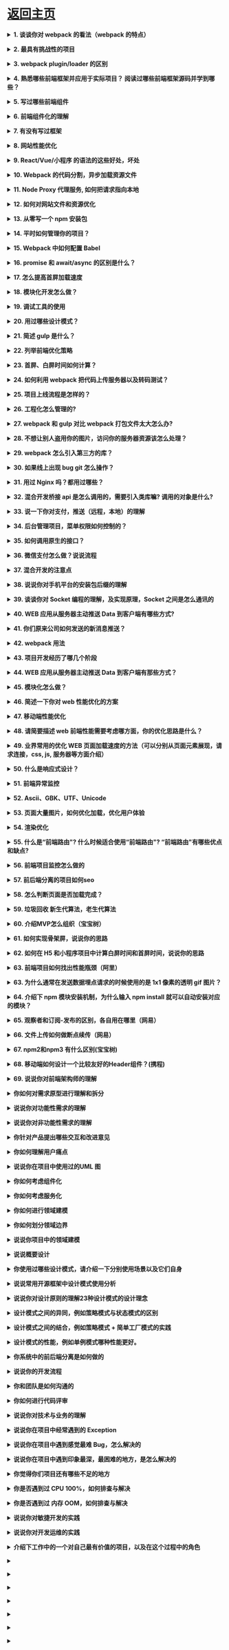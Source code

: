 # [返回主页](https://github.com/yisainan/web-interview/blob/master/README.md)

<b><details><summary>1. 谈谈你对 webpack 的看法（webpack 的特点）</summary></b>

答案：WebPack 是一个模块打包工具，你可以使用 WebPack 管理你的模块依赖，并编绎输出模块们所需的静态文件。它能够很好地管理、打包 Web 开发中所用到的 HTML、JavaScript、CSS 以及各种静态文件（图片、字体等），让开发过程更加高效。对于不同类型的资源，webpack 有对应的模块加载器。webpack 模块打包器会分析模块间的依赖关系，最后 生成了优化且合并后的静态资源。

webpack 的两大特色：

1. code splitting（可以自动完成）
2. loader 可以处理各种类型的静态文件，并且支持串联操作

webpack 是以 commonJS 的形式来书写脚本滴，但对 AMD/CMD 的支持也很全面，方便旧项目进行代码迁移。

webpack 具有 requireJs 和 browserify 的功能，但仍有很多自己的新特性：

1. 对 CommonJS 、 AMD 、ES6 的语法做了兼容
2. 对 js、css、图片等资源文件都支持打包
3. 串联式模块加载器以及插件机制，让其具有更好的灵活性和扩展性，例如提供对 CoffeeScript、ES6 的支持
4. 有独立的配置文件 webpack.config.js
5. 可以将代码切割成不同的 chunk，实现按需加载，降低了初始化时间
6. 支持 SourceUrls 和 SourceMaps，易于调试
7. 具有强大的 Plugin 接口，大多是内部插件，使用起来比较灵活
8. webpack 使用异步 IO 并具有多级缓存。这使得 webpack 很快且在增量编译上更加快

[参与互动](https://github.com/yisainan/web-interview/issues/824)

</details>

<b><details><summary>2. 最具有挑战性的项目</summary></b>

答案：

[参与互动](https://github.com/yisainan/web-interview/issues/825)

</details>

<b><details><summary>3. webpack plugin/loader 的区别</summary></b>

答案：

#### 一、webpack的常见配置

``` js
const webpack = require("webpack");
const path = require("path");
const HtmlWebpackPlugin = require("html-webpack-plugin");
module.exports = {
    // 入口文件
    entry: {
        app: path.join(__dirname, "../src/js/index.js")
    },
    // 输出文件
    output: {
        filename: "[name].bundle.js",
        path: path.resolve(__dirname, "dist"),
        publicPath: "/"
    },
    // loader配置
    module: {
        rules: [{
                test: /\.scss/,
                use: [
                    "style-loader",
                    "css-loader"
                ]
            }
            ......
        ]
    },
    // plugins配置
    plugins: [
        // 重新创建html文件
        new HtmlWebpackPlugin({
            title: "首页",
            filename: "index.html",
            template: path.resolve(__dirname, "../src/index.html")
        })
        ......
    ]
}
```

#### 二、webpack的打包原理

1. 识别入口文件
2. 通过逐层识别模块依赖(Commonjs、amd或者es6的import，webpack都会对其进行分析，来获取代码的依赖)
3. webpack做的就是分析代码，转换代码，编译代码，输出代码
4. 最终形成打包后的代码

#### 三、什么是loader

loader是文件加载器，能够加载资源文件，并对这些文件进行一些处理，诸如编译、压缩等，最终一起打包到指定的文件中

1. 处理一个文件可以使用多个loader，loader的执行顺序和配置中的顺序是相反的，即最后一个loader最先执行，第一个loader最后执行
2. 第一个执行的loader接收源文件内容作为参数，其它loader接收前一个执行的loader的返回值作为参数，最后执行的loader会返回此模块的JavaScript源码

#### 四、什么是plugin

在webpack运行的生命周期中会广播出许多事件，plugin可以监听这些事件，在合适的时机通过webpack提供的API改变输出结果。

#### 五、loader和plugin的区别

对于loader，它是一个转换器，将A文件进行编译形成B文件，这里操作的是文件，比如将A. scss转换为A. css，单纯的文件转换过程

plugin是一个扩展器，它丰富了webpack本身，针对是loader结束后，webpack打包的整个过程，它并不直接操作文件，而是基于事件机制工作，会监听webpack打包过程中的某些节点，执行广泛的任务

``` js
class MyPlugin {
    constructor(options) {
        console.log("MyPlugin constructor:", options);
    }
    apply(compiler) {
        compiler.plugin("compilation", compilation => {
            console.log("MyPlugin");
        });
    }
}
module.exports = MyPlugin;

webpack.config.js配置：
module.exports = {
    ...
    plugins: [
        new MyPlugin({
            param: "my plugin"
        })
    ]
}
```

使用该plugin后，执行的顺序：

1. webpack启动后，在读取配置的过程中会执行new MyPlugin(options)初始化一个MyPlugin获取其实例
2. 在初始化compiler对象后，就会通过compiler.plugin(事件名称，回调函数)监听到webpack广播出来的事件
3. 并且可以通过compiler对象去操作webpack

[参与互动](https://github.com/yisainan/web-interview/issues/826)

</details>

<b><details><summary>4. 熟悉哪些前端框架并应用于实际项目？ 阅读过哪些前端框架源码并学到哪些？</summary></b>

答案：以实际情况为准，[vue源码可参考](https://vue-js.com/learn-vue/start/#_1-%E5%89%8D%E8%A8%80)

[参与互动](https://github.com/yisainan/web-interview/issues/827)

</details>

<b><details><summary>5. 写过哪些前端组件</summary></b>

答案：时间选择器组件，图片上传组件，轮播图组件等，一定要知道其原理。

[参与互动](https://github.com/yisainan/web-interview/issues/828)

</details>

<b><details><summary>6. 前端组件化的理解</summary></b>

答案：

设计组件要遵循一个原则：一个组件只专注做一件事，且把这件事做好。

带来的好处：降低耦合性，提高了系统的伸展性，降低了开发的复杂度，提升开发效率，降低开发成本。

[参与互动](https://github.com/yisainan/web-interview/issues/829)

</details>

<b><details><summary>7. 有没有写过框架</summary></b>

答案：以实际情况为准

[参与互动](https://github.com/yisainan/web-interview/issues/830)

</details>

<b><details><summary>8. 网站性能优化</summary></b>

答案：

样本一

* 减少 http 请求次数：CSS Sprites, JS、CSS 源码压缩、图片大小控制合适；网页 Gzip，CDN 托管，data 缓存 ，图片服务器。
* 前端模板 JS+数据，减少由于 HTML 标签导致的带宽浪费，前端用变量保存 AJAX 请求结果，每次操作本地变量，不用请求，减少请求次数
* 用 innerHTML 代替 DOM 操作，减少 DOM 操作次数，优化 javascript 性能。
* 当需要设置的样式很多时设置 className 而不是直接操作 style。
* 少用全局变量、缓存 DOM 节点查找的结果。减少 IO 读取操作。
* 避免使用 CSS Expression（css 表达式)又称 Dynamic properties(动态属性)。
* 图片预加载，将样式表放在顶部，将脚本放在底部 加上时间戳。
* 避免在页面的主体布局中使用 table，table 要等其中的内容完全下载之后才会显示出来，显示比 div+css 布局慢。

样本二

* 减少 HTTP 请求
* 减少 DOM 操作
* 避免不必要的重绘与重排
* 优化 CSS 选择器（从右向左匹配）
* CSS/JS minify，减少文件体积
* 开启 Gzip 压缩
* 将 CSS 放到顶部，JavaScript 放到尾部
* 压缩图片以及使用 CSS Sprite
* 使用 CDN 加速，适当进行文件缓存
* 合理控制 cookie 大小（每次请求都会包含 cookie）

[参与互动](https://github.com/yisainan/web-interview/issues/831)

</details>

<b><details><summary>9. React/Vue/小程序 的语法的这些好处，坏处</summary></b>

答案：

一、Vue. js：

其实Vue. js不是一个框架，因为它只聚焦视图层，是一个构建数据驱动的Web界面的库。

Vue. js通过简单的API（应用程序编程接口）提供高效的数据绑定和灵活的组件系统。

Vue. js的特性如下：

1. 轻量级的框架
2. 双向数据绑定
3. 指令
4. 插件化

优点： 

1. 简单：官方文档很清晰，比 Angular 简单易学。
2. 快速：异步批处理方式更新 DOM。
3. 组合：用解耦的、可复用的组件组合你的应用程序。
4. 紧凑：~18kb min+gzip，且无依赖。
5. 强大：表达式 & 无需声明依赖的可推导属性 (computed properties)。
6. 对模块友好：可以通过 NPM、Bower 或 Duo 安装，不强迫你所有的代码都遵循 Angular 的各种规定，使用场景更加灵活。

缺点：  

1. 新生儿：Vue.js是一个新的项目，没有angular那么成熟。
2. 影响度不是很大：google了一下，有关于Vue.js多样性或者说丰富性少于其他一些有名的库。
3. 不支持IE8：

二、React：
 
React主要用于构建UI。你可以在React里传递多种类型的参数，如声明代码，帮助你渲染出UI、也可以是静态的HTML DOM元素、也可以传递动态变量、甚至是可交互的应用组件。
 
React特性如下：　

1. 声明式设计：React采用声明范式，可以轻松描述应用。
2. 高效：React通过对DOM的模拟，最大限度地减少与DOM的交互。
3. 灵活：React可以与已知的库或框架很好地配合。

 
优点： 

1. 速度快：在UI渲染过程中，React通过在虚拟DOM中的微操作来实现对实际DOM的局部更新。
2. 跨浏览器兼容：虚拟DOM帮助我们解决了跨浏览器问题，它为我们提供了标准化的API，甚至在IE8中都是没问题的。
3. 模块化：为你程序编写独立的模块化UI组件，这样当某个或某些组件出现问题是，可以方便地进行隔离。
4. 单向数据流：Flux是一个用于在JavaScript应用中创建单向数据层的架构，它随着React视图库的开发而被Facebook概念化。
5. 同构、纯粹的javascript：因为搜索引擎的爬虫程序依赖的是服务端响应而不是JavaScript的执行，预渲染你的应用有助于搜索引擎优化。
6. 兼容性好：比如使用RequireJS来加载和打包，而Browserify和Webpack适用于构建大型应用。它们使得那些艰难的任务不再让人望而生畏。

 
缺点： 

1. React本身只是一个V而已，并不是一个完整的框架，所以如果是大型项目想要一套完整的框架的话，基本都需要加上ReactRouter和Flux才能写大型应用。

二、小程序：
小程序提供了一个简单、高效的应用开发框架和丰富的组件及API，帮助开发者在微信中开发具有原生 APP 体验的服务。

[参与互动](https://github.com/yisainan/web-interview/issues/832)

</details>

<b><details><summary>10. Webpack 的代码分割，异步加载资源文件</summary></b>

答案：

[参与互动](https://github.com/yisainan/web-interview/issues/833)

</details>

<b><details><summary>11. Node Proxy 代理服务, 如何把请求指向本地</summary></b>

答案：

[参与互动](https://github.com/yisainan/web-interview/issues/834)

</details>

<b><details><summary>12. 如何对网站文件和资源优化</summary></b>

答案：文件合并及压缩、使用 CDN 托管、使用缓存

[参与互动](https://github.com/yisainan/web-interview/issues/835)

</details>

<b><details><summary>13. 从零写一个 npm 安装包</summary></b>

答案：

[参与互动](https://github.com/yisainan/web-interview/issues/836)

</details>

<b><details><summary>14. 平时如何管理你的项目？</summary></b>

答案：

a. 先期团队必须确定好全局样式（globe. css），编码模式(utf-8) 等；

b. 编写习惯必须一致（例如都是采用继承式的写法，单样式都写成一行）；

c. 标注样式编写人，各模块都及时标注（标注关键样式调用的地方）；

d. 页面进行标注（例如 页面 模块 开始和结束）；

e. CSS 跟 HTML 分文件夹并行存放，命名都得统一（例如 style. css）；

f. JS 分文件夹存放 命名以该 JS 功能为准的英文翻译。

g. 图片采用整合的 images. png png8 格式文件使用 尽量整合在一起使用方便将来的管理

[参与互动](https://github.com/yisainan/web-interview/issues/837)

</details>

<b><details><summary>15. Webpack 中如何配置 Babel</summary></b>

答案：

[参与互动](https://github.com/yisainan/web-interview/issues/838)

</details>

<b><details><summary>16. promise 和 await/async 的区别是什么？</summary></b>

答案：

[参与互动](https://github.com/yisainan/web-interview/issues/839)

</details>

<b><details><summary>17. 怎么提高首屏加载速度</summary></b>

答案：服务端渲染等

解析：[参考](https://juejin.im/post/5d00820b5188255ee806a1c7#heading-2)

[参与互动](https://github.com/yisainan/web-interview/issues/840)

</details>

<b><details><summary>18. 模块化开发怎么做？</summary></b>

答案：

* AMD 是 RequireJS 在推广过程中对模块定义的规范化产出。
* CMD 是 SeaJS 在推广过程中对模块定义的规范化产出。

* AMD 是提前执行，CMD 是延迟执行。
* AMD 推荐的风格通过返回一个对象做为模块对象，CommonJS 的风格通过对 module. exports 或 exports 的属性赋值来达到暴露模块对象的目的。

CMD 模块方式

``` js
define(function(require, exports, module) {
    // 模块代码
});
```

[参与互动](https://github.com/yisainan/web-interview/issues/841)

</details>

<b><details><summary>19. 调试工具的使用</summary></b>

答案：

调试模式中的按钮作用
F8 跳出断点调试模式
F10、F11 代码的逐行调试

进入断点调试模式的 方法

1. 在浏览器当中打断点
2. 直接在代码中加 debugger

[参与互动](https://github.com/yisainan/web-interview/issues/842)

</details>

<b><details><summary>20. 用过哪些设计模式？</summary></b>

答案：

[参与互动](https://github.com/yisainan/web-interview/issues/843)

</details>

<b><details><summary>21. 简述 gulp 是什么？</summary></b>

答案：

[参与互动](https://github.com/yisainan/web-interview/issues/844)

</details>

<b><details><summary>22. 列举前端优化策略</summary></b>

答案：

[参与互动](https://github.com/yisainan/web-interview/issues/845)

</details>

<b><details><summary>23. 首屏、白屏时间如何计算？</summary></b>

答案：

Performance 接口可以获取到当前页面中与性能相关的信息。<br>
该类型的对象可以通过调用只读属性 Window. performance 来获得。<br>
白屏时间：

``` 
performance.timing.responseStart - performance.timing.navigationStart
```

首屏时间

``` 
window.onload = () => {
    new Date() - performance.timing.responseStart
}
```

解析：[参考](https://developer.mozilla.org/zh-CN/docs/Web/API/Performance)

[参与互动](https://github.com/yisainan/web-interview/issues/846)

</details>

<b><details><summary>24. 如何利用 webpack 把代码上传服务器以及转码测试？</summary></b>

答案：

[参与互动](https://github.com/yisainan/web-interview/issues/847)

</details>

<b><details><summary>25. 项目上线流程是怎样的？</summary></b>

答案：

[参与互动](https://github.com/yisainan/web-interview/issues/848)

</details>

<b><details><summary>26. 工程化怎么管理的?</summary></b>

答案：

[参与互动](https://github.com/yisainan/web-interview/issues/849)

</details>

<b><details><summary>27. webpack 和 gulp 对比 webpack 打包文件太大怎么办?</summary></b>

答案：

[参与互动](https://github.com/yisainan/web-interview/issues/850)

</details>

<b><details><summary>28. 不想让别人盗用你的图片，访问你的服务器资源该怎么处理？</summary></b>

答案：

[参与互动](https://github.com/yisainan/web-interview/issues/851)

</details>

<b><details><summary>29. webpack 怎么引入第三方的库？</summary></b>

答案：

[参与互动](https://github.com/yisainan/web-interview/issues/852)

</details>

<b><details><summary>30. 如果线上出现 bug git 怎么操作？</summary></b>

答案：

[参与互动](https://github.com/yisainan/web-interview/issues/853)

</details>

<b><details><summary>31. 用过 Nginx 吗？都用过哪些？</summary></b>

答案：

[参与互动](https://github.com/yisainan/web-interview/issues/854)

</details>

<b><details><summary>32. 混合开发桥接 api 是怎么调用的，需要引入类库嘛? 调用的对象是什么?</summary></b>

答案：

[参与互动](https://github.com/yisainan/web-interview/issues/855)

</details>

<b><details><summary>33. 说一下你对支付，推送（远程，本地）的理解</summary></b>

答案：

[参与互动](https://github.com/yisainan/web-interview/issues/856)

</details>

<b><details><summary>34. 后台管理项目，菜单权限如何控制的？</summary></b>

答案：

[参与互动](https://github.com/yisainan/web-interview/issues/857)

</details>

<b><details><summary>35. 如何调用原生的接口？</summary></b>

答案：

[参与互动](https://github.com/yisainan/web-interview/issues/858)

</details>

<b><details><summary>36. 微信支付怎么做？说说流程</summary></b>

答案：

[参与互动](https://github.com/yisainan/web-interview/issues/859)

</details>

<b><details><summary>37. 混合开发的注意点</summary></b>

答案：

[参与互动](https://github.com/yisainan/web-interview/issues/860)

</details>

<b><details><summary>38. 说说你对手机平台的安装包后缀的理解</summary></b>

答案：

[参与互动](https://github.com/yisainan/web-interview/issues/861)

</details>

<b><details><summary>39. 谈谈你对 Socket 编程的理解，及实现原理，Socket 之间是怎么通讯的</summary></b>

答案：

[参与互动](https://github.com/yisainan/web-interview/issues/862)

</details>

<b><details><summary>40. WEB 应用从服务器主动推送 Data 到客户端有哪些方式?</summary></b>

答案：

[参与互动](https://github.com/yisainan/web-interview/issues/863)

</details>

<b><details><summary>41. 你们原来公司如何发送的新消息推送？</summary></b>

答案：

[参与互动](https://github.com/yisainan/web-interview/issues/864)

</details>

<b><details><summary>42. webpack 用法</summary></b>

答案：

[参与互动](https://github.com/yisainan/web-interview/issues/865)

</details>

<b><details><summary>43. 项目开发经历了哪几个阶段</summary></b>

答案：

* 需求分析及变更管理
* 项目模型及业务流程分析
* 系统分析及建模设计
* 界面设计及代码开发
* 系统测试，部署和文档编写
* 维护

[参与互动](https://github.com/yisainan/web-interview/issues/866)

</details>

<b><details><summary>44. WEB 应用从服务器主动推送 Data 到客户端有那些方式？</summary></b>

答案：

* html5 websoket
* WebSocket 通过 Flash
* XHR 长时间连接
* XHR Multipart Streaming
* 不可见的 Iframe
* `<script>` 标签的长时间连接(可跨域)

[参与互动](https://github.com/yisainan/web-interview/issues/867)

</details>

<b><details><summary>45. 模块化怎么做？</summary></b>

答案：

立即执行函数, 不暴露私有成员

``` js
var module1 = (function() {
    var _count = 0;
    var m1 = function() {
        //...
    };
    var m2 = function() {
        //...
    };
    return {
        m1: m1,
        m2: m2
    };
})();
```

[参与互动](https://github.com/yisainan/web-interview/issues/868)

</details>

<b><details><summary>46. 简述一下你对 web 性能优化的方案</summary></b>

答案：

1、尽量减少 HTTP 请求
2、使用浏览器缓存
3、使用压缩组件
4、图片、JS 的预载入
5、将脚本放在底部
6、将样式文件放在页面顶部
7、使用外部的 JS 和 CSS
8、精简代码

[参与互动](https://github.com/yisainan/web-interview/issues/869)

</details>

<b><details><summary>47. 移动端性能优化</summary></b>

答案：

尽量使用 css3 动画，开启硬件加速。适当使用 touch 事件代替 click 事件。避免使用 css3 渐变阴影效果。 尽可能少的使用 box-shadow 与 gradients。box-shadow 与 gradients 往往都是页面的性能杀手

[参与互动](https://github.com/yisainan/web-interview/issues/870)

</details>

<b><details><summary>48. 请简要描述 web 前端性能需要考虑哪方面，你的优化思路是什么？</summary></b>

答案：

[参与互动](https://github.com/yisainan/web-interview/issues/871)

</details>

<b><details><summary>49. 业界常用的优化 WEB 页面加载速度的方法（可以分别从页面元素展现，请求连接，css, js, 服务器等方面介绍）</summary></b>

答案：

[参与互动](https://github.com/yisainan/web-interview/issues/872)

</details>

<b><details><summary>50. 什么是响应式设计？</summary></b>

答案：它是关于网页制作的过程中让不同的设备有不同的尺寸和不同的功能。响应式设计是让所有的人能在这些设备上让网站运行正常

[参与互动](https://github.com/yisainan/web-interview/issues/873)

</details>

<b><details><summary>51. 前端异常监控</summary></b>

答案：[前端异常监控](https://blog.csdn.net/screaming/article/details/51726150)

[参与互动](https://github.com/yisainan/web-interview/issues/874)

</details>

<b><details><summary>52. Ascii、GBK、UTF、Unicode</summary></b>

答案：

* Ascii（1 个字节 1 个字符）
* GBK 是国内的编码标准（汉字 2 个字节）
* Unicode 是国际编码标准（统一 2 个字节表示一个字符）
* UTF 是 Unicode 实现的另一个标准

  > unicode 同样也不完美，这里就有两个的问题，一个是，如何才能区别 unicode 和 ascii？<br>
  > 由于”半角”英文符号只需要用到低 8 位，所以其高 8 位永远是 0，因此这种大气的方案在保存英文文本时会多浪费一倍的空间<br>
  > unicode 在很长一段时间内无法推广，直到互联网的出现，为解决 unicode 如何在网络上传输的问题，于是面向传输的众多 UTF（UCS Transfer Format）标准出现了，顾名思义，UTF-8 就是每次 8 个位传输数据，而 UTF-16 就是每次 16 个位。UTF-8 就是在互联网上使用最广的一种 unicode 的实现方式，这是为传输而设计的编码，并使编码无国界，这样就可以显示全世界上所有文化的字符了。UTF-8 最大的一个特点，就是它是一种变长的编码方式。它可以使用 1~4 个字节表示一个符号，根据不同的符号而变化字节长度，当字符在 ASCII 码的范围时，就用一个字节表示，保留了 ASCII 字符一个字节的编码做为它的一部分，注意的是 unicode 一个中文字符占 2 个字节，而 UTF-8 一个中文字符占 3 个字节）。从 unicode 到 utf-8 并不是直接的对应，而是要过一些算法和规则来转换。

解析：[参考](https://www.zhihu.com/question/23374078/answer/69732605)

[参与互动](https://github.com/yisainan/web-interview/issues/875)

</details>

<b><details><summary>53. 页面大量图片，如何优化加载，优化用户体验</summary></b>

答案：

图片懒加载，在页面上的未可视区域可以添加一个滚动条事件，判断图片位置与浏览器顶端的距离与页面的距离，如果前者小于后者，优先加载。

如果为幻灯片、相册等，可以使用图片预加载技术，将当前展示图片的前一张和后一张优先下载。

如果图片为 css 图片，可以使用 CSSsprite，SVGsprite，Iconfont、Base64 等技术。

如果图片过大，可以使用特殊编码的图片，加载时会先加载一张压缩的特别厉害的缩略图，以提高用户体验。

如果图片展示区域小于图片的真实大小，则因在服务器端根据业务需要先行进行图片压缩，图片压缩后大小与展示一致。

解析：[参考](https://www.jianshu.com/p/5d82bba9e1a1)

[参与互动](https://github.com/yisainan/web-interview/issues/876)

</details>

<b><details><summary>54. 渲染优化</summary></b>

答案：

``` 
1、禁止使用 iframe（阻塞父文档 onload 事件）；
*iframe 会阻塞主页面的 Onload 事件；
*搜索引擎的检索程序无法解读这种页面，不利于 SEO;
*iframe 和主页面共享连接池，而浏览器对相同域的连接有限制，所以会影响页面的并行加载。

使用 iframe 之前需要考虑这两个缺点。如果需要使用 iframe，最好是通过 javascript
动态给 iframe 添加 src 属性值，这样可以绕开以上两个问题。

2、禁止使用 gif 图片实现 loading 效果（降低 CPU 消耗，提升渲染性能）；
3、使用 CSS3 代码代替 JS 动画（尽可能避免重绘重排以及回流）css3 平面动画开启 translateZ(0)，打开浏览器 3d 加速，在一定程度可缓解卡顿。不宜多用；
4、对于一些小图标，可以使用 base64 位编码，以减少网络请求。但不建议大图使用，比较耗费 CPU；
小图标优势在于： 1.减少 HTTP 请求； 2.避免文件跨域； 3.修改及时生效；
5、页面头部的 `<style></style>` 会阻塞页面；（因为 Renderer 进程中 JS 线程和渲染线程是互斥的）；
6、页面头部 `<script</script>` 会阻塞页面；（因为 Renderer 进程中 JS 线程和渲染线程是互斥的）；
7、页面中空的 href 和 src 会阻塞页面其他资源的加载 (阻塞下载进程)；
8、网页 Gzip，CDN 托管，data 缓存 ，图片服务器；
9、前端模板 JS+数据，减少由于 HTML 标签导致的带宽浪费，前端用变量保存 AJAX 请求结果，每次操作本地变量，不用请求，减少请求次数
10、用 innerHTML 代替 DOM 操作，减少 DOM 操作次数，优化 javascript 性能。
11、当需要设置的样式很多时设置 className 而不是直接操作 style。
12、少用全局变量、缓存 DOM 节点查找的结果。减少 IO 读取操作。
13、避免使用 CSS Expression（css 表达式)又称 Dynamic properties(动态属性)。
14、图片预加载，将样式表放在顶部，将脚本放在底部 加上时间戳。
15、 避免在页面的主体布局中使用 table，table 要等其中的内容完全下载之后才会显示出来，显示比 div+css 布局慢。
对普通的网站有一个统一的思路，就是尽量向前端优化、减少数据库操作、减少磁盘 IO。
向前端优化指的是，在不影响功能和体验的情况下，能在浏览器执行的不要在服务端执行，
能在缓存服务器上直接返回的不要到应用服务器，程序能直接取得的结果不要到外部取得，
本机内能取得的数据不要到远程取，内存能取到的不要到磁盘取，缓存中有的不要去数据库查询。
减少数据库操作指减少更新次数、缓存结果减少查询次数、将数据库执行的操作尽可能的让你的程序完成（例如 join 查询），
减少磁盘 IO 指尽量不使用文件系统作为缓存、减少读写文件次数等。程序优化永远要优化慢的部分，换语言是无法“优化”的。
16、通过改变 src 的情况下\*\*.MP3（不同于 mp3）在移动端有可能不能播放。
```

[参与互动](https://github.com/yisainan/web-interview/issues/877)

</details>

<b><details><summary>55. 什么是“前端路由"? 什么时候适合使用“前端路由"? “前端路由"有哪些优点和缺点?</summary></b>

答案：

1. 什么是前端路由？

   路由是根据不同的 url 地址展示不同的内容或页面

   前端路由就是把不同路由对应不同的内容或页面的任务交给前端来做，之前是通过服务端根据 url 的不同返回不同的页面实现的。

2. 什么时候使用前端路由？

   在单页面应用，大部分页面结构不变，只改变部分内容的使用

3. 前端路由有什么优点和缺点？

   优点

   用户体验好，不需要每次都从服务器全部获取，快速展现给用户

   缺点

   使用浏览器的前进，后退键的时候会重新发送请求，没有合理地利用缓存

   单页面无法记住之前滚动的位置，无法在前进，后退的时候记住滚动的位置

[参与互动](https://github.com/yisainan/web-interview/issues/878)

</details>

<b><details><summary>56. 前端项目监控怎么做的</summary></b>

答案：

</details>

<b><details><summary>57. 前后端分离的项目如何seo</summary></b>

答案：

</details>

<b><details><summary>58. 怎么判断页面是否加载完成？</summary></b>

答案：

</details>

<b><details><summary>59. 垃圾回收 新生代算法，老生代算法</summary></b>

答案：

</details>

<b><details><summary>60. 介绍MVP怎么组织（宝宝树）</summary></b>

答案：

</details>

<b><details><summary>61. 如何实现骨架屏，说说你的思路</summary></b>

答案：

</details>

<b><details><summary>62. 如何在 H5 和小程序项目中计算白屏时间和首屏时间，说说你的思路</summary></b>

答案：

</details>

<b><details><summary>63. 前端项目如何找出性能瓶颈（阿里）</summary></b>

答案：

</details>

<b><details><summary>63. 为什么通常在发送数据埋点请求的时候使用的是 1x1 像素的透明 gif 图片？</summary></b>

答案：

</details>

<b><details><summary>64. 介绍下 npm 模块安装机制，为什么输入 npm install 就可以自动安装对应的模块？</summary></b>

答案：

</details>

<b><details><summary>65. 观察者和订阅-发布的区别，各自用在哪里（网易）</summary></b>

答案：

</details>

<b><details><summary>66. 文件上传如何做断点续传（网易）</summary></b>

答案：

</details>

<b><details><summary>67. npm2和npm3 有什么区别(宝宝树)</summary></b>

答案：

</details>

<b><details><summary>68. 移动端如何设计一个比较友好的Header组件？(携程)</summary></b>

答案：

</details>

<b><details><summary>69. 说说你对前端架构师的理解</summary></b>

答案：

1. 负责前端团队的管理及与其他团队的协调工作，提升团队成员能力和整体效率； 
2. 带领团队完成研发工具及平台前端部分的设计、研发和维护； 
3. 带领团队进行前端领域前沿技术研究及新技术调研，保证团队的技术领先； 
4. 负责前端开发规范制定、功能模块化设计、公共组件搭建等工作，并组织培训。

</details>

<b><details><summary>你如何对需求原型进行理解和拆分</summary></b>

答案：

</details>

<b><details><summary>说说你对功能性需求的理解</summary></b>

答案：

</details>

<b><details><summary>说说你对非功能性需求的理解</summary></b>

答案：

</details>

<b><details><summary>你针对产品提出哪些交互和改进意见</summary></b>

答案：

</details>

<b><details><summary>你如何理解用户痛点</summary></b>

答案：

</details>

<b><details><summary>说说你在项目中使用过的UML 图</summary></b>

答案：

</details>

<b><details><summary>你如何考虑组件化</summary></b>

答案：

</details>

<b><details><summary>你如何考虑服务化</summary></b>

答案：

</details>

<b><details><summary>你如何进行领域建模</summary></b>

答案：

</details>

<b><details><summary>你如何划分领域边界</summary></b>

答案：

</details>

<b><details><summary>说说你项目中的领域建模</summary></b>

答案：

</details>

<b><details><summary>说说概要设计</summary></b>

答案：

</details>

<b><details><summary>你使用过哪些设计模式，请介绍一下分别使用场景以及它们自身</summary></b>

答案：

</details>

<b><details><summary>说说常用开源框架中设计模式使用分析</summary></b>

答案：

</details>

<b><details><summary>说说你对设计原则的理解23种设计模式的设计理念</summary></b>

答案：

</details>

<b><details><summary>设计模式之间的异同，例如策略模式与状态模式的区别</summary></b>

答案：

</details>

<b><details><summary>设计模式之间的结合，例如策略模式 + 简单工厂模式的实践</summary></b>

答案：

</details>

<b><details><summary>设计模式的性能，例如单例模式哪种性能更好。</summary></b>

答案：

</details>

<b><details><summary>你系统中的前后端分离是如何做的</summary></b>

答案：

</details>

<b><details><summary>说说你的开发流程</summary></b>

答案：

</details>

<b><details><summary>你和团队是如何沟通的</summary></b>

答案：

</details>

<b><details><summary>你如何进行代码评审</summary></b>

答案：

</details>

<b><details><summary>说说你对技术与业务的理解</summary></b>

答案：

</details>

<b><details><summary>说说你在项目中经常遇到的 Exception</summary></b>

答案：

</details>

<b><details><summary>说说你在项目中遇到感觉最难 Bug，怎么解决的</summary></b>

答案：

</details>

<b><details><summary>说说你在项目中遇到印象最深，最困难的地方，是怎么解决的</summary></b>

答案：

</details>

<b><details><summary>你觉得你们项目还有哪些不足的地方</summary></b>

答案：

</details>

<b><details><summary>你是否遇到过 CPU 100%，如何排查与解决</summary></b>

答案：

</details>

<b><details><summary>你是否遇到过 内存 OOM，如何排查与解决</summary></b>

答案：

</details>

<b><details><summary>说说你对敏捷开发的实践</summary></b>

答案：

</details>

<b><details><summary>说说你对开发运维的实践</summary></b>

答案：

</details>

<b><details><summary>介绍下工作中的一个对自己最有价值的项目，以及在这个过程中的角色</summary></b>

答案：

</details>

<b><details><summary></summary></b>

答案：

</details>

<b><details><summary></summary></b>

答案：

</details>

<b><details><summary></summary></b>

答案：

</details>

<b><details><summary></summary></b>

答案：

</details>

<b><details><summary></summary></b>

答案：

</details>

<b><details><summary></summary></b>

答案：

</details>

<b><details><summary></summary></b>

答案：

</details>
